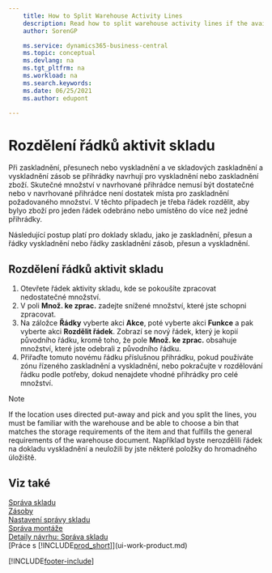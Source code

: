 ```yaml
---
    title: How to Split Warehouse Activity Lines
    description: Read how to split warehouse activity lines if the available capacity in a suggested bin is not sufficient.
    author: SorenGP

    ms.service: dynamics365-business-central
    ms.topic: conceptual
    ms.devlang: na
    ms.tgt_pltfrm: na
    ms.workload: na
    ms.search.keywords:
    ms.date: 06/25/2021
    ms.author: edupont

---
```

# Rozdělení řádků aktivit skladu
Při zaskladnění, přesunech nebo vyskladnění a ve skladových zaskladnění a vyskladnění zásob se přihrádky navrhují pro vyskladnění nebo zaskladnění zboží. Skutečné množství v navrhované přihrádce nemusí být dostatečné nebo v navrhované přihrádce není dostatek místa pro zaskladnění požadovaného množství. V těchto případech je třeba řádek rozdělit, aby bylyo zboží pro jeden řádek odebráno nebo umístěno do více než jedné přihrádky.

Následující postup platí pro doklady skladu, jako je zaskladnění, přesun a řádky vyskladnění nebo řádky zaskladnění zásob, přesun a vyskladnění.

## Rozdělení řádků aktivit skladu
1. Otevřete řádek aktivity skladu, kde se pokoušíte zpracovat nedostatečné množství.
2. V poli **Množ. ke zprac.** zadejte snížené množství, které jste schopni zpracovat.
3. Na záložce **Řádky** vyberte akci **Akce**, poté vyberte akci **Funkce** a pak vyberte akci **Rozdělit řádek**. Zobrazí se nový řádek, který je kopií původního řádku, kromě toho, že pole **Množ. ke zprac.** obsahuje množství, které jste odebrali z původního řádku.
4. Přiřaďte tomuto novému řádku příslušnou přihrádku, pokud používáte zónu řízeného zaskladnění a vyskladnění, nebo pokračujte v rozdělování řádku podle potřeby, dokud nenajdete vhodné přihrádky pro celé množství.

> [!NOTE]  
> If the location uses directed put-away and pick and you split the lines, you must be familiar with the warehouse and be able to choose a bin that matches the storage requirements of the item and that fulfills the general requirements of the warehouse document. Například byste nerozdělili řádek na dokladu vyskladnění a neuložili by jste některé položky do hromadného úložiště.

## Viz také
[Správa skladu](warehouse-manage-warehouse.md)    
[Zásoby](inventory-manage-inventory.md)    
[Nastavení správy skladu](warehouse-setup-warehouse.md)       
[Správa montáže](assembly-assemble-items.md)      
[Detaily návrhu: Správa skladu](design-details-warehouse-management.md)    
[Práce s [!INCLUDE[prod_short](includes/prod_short.md)]](ui-work-product.md)


[!INCLUDE[footer-include](includes/footer-banner.md)]